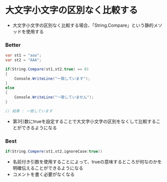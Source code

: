 # 大文字小文字の区別なく比較する

- 大文字小文字の区別なく比較する場合、「String.Compare」という静的メソッドを使用する

### Better

```c#
var st1 = "aaa";
var st2 = "AAA";

if(String.Compare(st1,st2,true) == 0)
{
    Console.WriteLine("一致しています");
}
else
{
    Console.WriteLine("一致していません");
}

// 結果 : 一致しています
```
- 第3引数にtrueを設定することで大文字小文字の区別をなくして比較することができるようになる


### Best

```c#
if(String.Compere(st1,st2,ignoreCase:true))
```
- 名前付き引数を使用することによって、trueの意味するところが何なのかを明確伝えることができるようになる
- コメントを書く必要がなくなる
